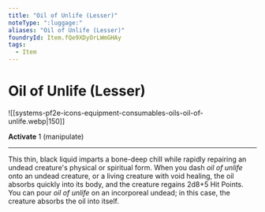 ```yaml
---
title: "Oil of Unlife (Lesser)"
noteType: ":luggage:"
aliases: "Oil of Unlife (Lesser)"
foundryId: Item.fQe9XDyOrLWmGHAy
tags:
  - Item
---
```


# Oil of Unlife (Lesser)
![[systems-pf2e-icons-equipment-consumables-oils-oil-of-unlife.webp|150]]

**Activate** 1 (manipulate)

* * *

This thin, black liquid imparts a bone-deep chill while rapidly repairing an undead creature's physical or spiritual form. When you dash _oil of unlife_ onto an undead creature, or a living creature with void healing, the oil absorbs quickly into its body, and the creature regains 2d8+5 Hit Points. You can pour _oil of unlife_ on an incorporeal undead; in this case, the creature absorbs the oil into itself.
